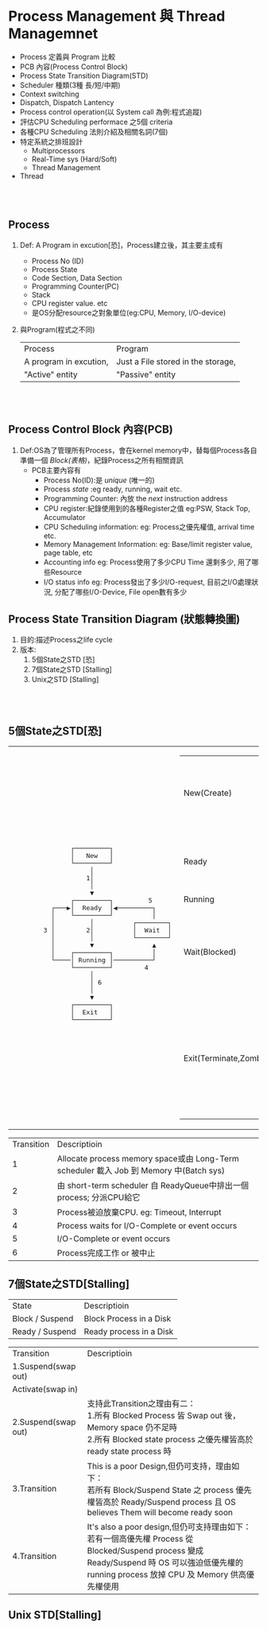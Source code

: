# Process Management 與 Thread Managemnet
- Process 定義與 Program 比較
- PCB 內容(Process Control Block)
- Process State Transition Diagram(STD)
- Scheduler 種類(3種 長/短/中期)
- Context switching
- Dispatch, Dispatch Lantency
- Process control operation(以 System call 為例:程式追蹤)
- 評估CPU Scheduling performace 之5個 criteria
- 各種CPU Scheduling 法則介紹及相關名詞(7個)
- 特定系統之排班設計
	- Multiprocessors
	- Real-Time sys (Hard/Soft)
	- Thread Management
- Thread


</br></br>
## Process

1. Def: A Program in excution[恐]，Process建立後，其主要主成有
	- Process No (ID)
	- Process State
	- Code Section, Data Section
	- Programming Counter(PC)
	- Stack
	- CPU register value. etc
	- 是OS分配resource之對象單位(eg:CPU, Memory, I/O-device)
2. 與Program(程式之不同)
 
	<table>
	<tr>
		<td>Process</td>
		<td>Program</td>
	</tr>
	<tr>
		<td>A program in excution,</td>
		<td>Just a File stored in the storage,</td>
	</tr>
	<tr>
		<td>"Active" entity</td>
		<td>"Passive" entity</td>
	</tr>
	</table>


</br></br>
## Process Control Block 內容(PCB)

1. Def:OS為了管理所有Process，會在kernel memory中，替每個Process各自準備一個 _Block(表格)_，紀錄Process之所有相關資訊
	- PCB主要內容有
		- Process No(ID):是 _unique_ (唯一的)
		- Process _state_ :eg ready, running, wait etc.
		- Programming Counter: 內放 the _next_ instruction address
		- CPU register:紀錄使用到的各種Register之值 eg:PSW, Stack Top, Accumulator
		- CPU Scheduling information: eg: Process之優先權值, arrival time etc.
		- Memory Management Information: eg: Base/limit register value, page table, etc
		- Accounting info eg: Process使用了多少CPU Time 還剩多少, 用了哪些Resource
		- I/O status info eg: Process發出了多少I/O-request, 目前之I/O處理狀況, 分配了哪些I/O-Device, File open數有多少

## Process State Transition Diagram (狀態轉換圖)

1. 目的:描述Process之life cycle
2. 版本:
	1. 5個State之STD [恐]
	2. 7個State之STD [Stalling]
	3. Unix之STD [Stalling]


</br></br>

## 5個State之STD[恐]

<table>
	<td>
		<pre>
               ┌─────────┐               
               │   New   │               
               └─────────┘               
                    │                    
                   1│                    
                    │                    
                    ▼                    
               ┌─────────┐         5     
          ┌───▶│  Ready  │◀─────────┐    
          │    └─────────┘          │    
          │         │          ┌────────┐
        3 │        2│          │  Wait  │
          │         │          └────────┘
          │         ▼               ▲    
          │    ┌─────────┐          │    
          └────│ Running │──────────┘    
               └─────────┘        4      
                    │                    
                    │ 6                  
                    │                    
                    ▼                    
               ┌─────────┐               
               │  Exit   │               
               └─────────┘               
		</pre>
	</td>
		<td>
			<table>
				<tr>
					<td>New(Create)</td>
					<td>Process被建立，已分得PCB空間，尚未載入Memory(or 尚未取得Memory資源)</td>
				</tr>
				<tr>
					<td>Ready</td>
					<td>Processu已在Memory中，且在ReadyQueue內，具有資格爭奪CPU</td>
				</tr>
				<tr>
					<td>Running</td>
					<td></td>
				</tr>
				<tr>
					<td>Wait(Blocked)</td>
					<td>Processu在ReadyQueue中，wait for I/O-Complete or event occurs，不會與其他Process爭奪CPU</td>
				</tr>
				<tr>
					<td>Exit(Terminate,Zombie,Abort)</td>
					<td>Processu完成工作，正常結束或異常終止，此時可能其PCB尚未回收，因為要等其父親(Parent Process)Collect child process之成果後，才會回收PCB space</td>
				</tr>
			</table>
		</td>
</table>

<table>
	<tr>
		<td>Transition</td>
		<td>Descriptioin</td>
	</tr>
	<tr>
		<td>1</td>
		<td>Allocate process memory space或由 Long-Term scheduler 載入 Job 到 Memory 中(Batch sys)</td>
	</tr>
	<tr>
		<td>2</td>
		<td>由 short-term scheduler 自 ReadyQueue中排出一個process; 分派CPU給它</td>
	</tr>
	<tr>
		<td>3</td>
		<td>Process被迫放棄CPU. eg: Timeout, Interrupt</td>
	</tr>
	<tr>
		<td>4</td>
		<td>Process waits for I/O-Complete or event occurs</td>
	</tr>
	<tr>
		<td>5</td>
		<td>I/O-Complete or event occurs</td>
	</tr>
	<tr>
		<td>6</td>
		<td>Process完成工作 or 被中止</td>
	</tr>
</table>

## 7個State之STD[Stalling]

<table>
	<tr>
		<td>State</td>
		<td>Descriptioin</td>
	</tr>
	<tr>
		<td>Block / Suspend</td>
		<td>Block Process in a Disk</td>
	</tr>
	<tr>
		<td>Ready / Suspend</td>
		<td>Ready process in a Disk</td>
	</tr>
</table>

<table>
	<tr>
		<td>Transition</td>
		<td>Descriptioin</td>
	</tr>
	<tr>
		<td>1.Suspend(swap out)</td>
		<td></td>
	</tr>
	<tr>
		<td>Activate(swap in)</td>
		<td></td>
	</tr>
	<tr>
		<td>2.Suspend(swap out)</td>
		<td>支持此Transition之理由有二：
			<br>1.所有 Blocked Process 皆 Swap out 後，Memory space 仍不足時
			<br>2.所有 Blocked state process 之優先權皆高於 ready state process 時
		</td>
	</tr>
	<tr>
		<td>3.Transition</td>
		<td>This is a poor Design,但仍可支持，理由如下：
			<br>若所有 Block/Suspend State 之 process 優先權皆高於 Ready/Suspend process 且 OS believes Them will become ready soon
		</td>
	</tr>
	<tr>
		<td>4.Transition</td>
		<td>It's also a poor design,但仍可支持理由如下：
			<br>若有一個高優先權 Process 從Blocked/Suspend process 變成 Ready/Suspend 時 OS 可以強迫低優先權的 running process 放掉 CPU 及 Memory 供高優先權使用
		</td>
	</tr>
</table>

## Unix STD[Stalling]
